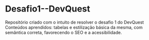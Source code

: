 # Desafio1--DevQuest

Repositório criado com o intuito de resolver o desafio 1 do DevQuest
Conteúdos aprendidos: tabelas e estilização básica da mesma, com semântica correta, favorecendo o SEO e a acessibilidade.
